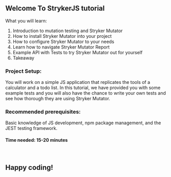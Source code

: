 ## Welcome To StrykerJS tutorial

What you will learn:
<ol>
  <li>Introduction to mutation testing and Stryker Mutator</li>
  <li>How to install Stryker Mutator into your project</li>
  <li>How to configure Stryker Mutator to your needs</li>
  <li>Learn how to navigate Stryker Mutator Report</li>
  <li>Example API with Tests to try Stryker Mutator out for yourself</li>
  <li>Takeaway</li>
</ol>



### Project Setup:

You will work on a simple JS application that replicates the tools of a calculator and a todo list. In this tutorial, we have provided you with some example tests and you will also have the chance to write your own tests and see how thorough they are using Stryker Mutator. 

### Recommended prerequisites:

Basic knowledge of JS development, npm package management, and the JEST testing framework.

#### Time needed: 15-20 minutes
</br>

## Happy coding!
